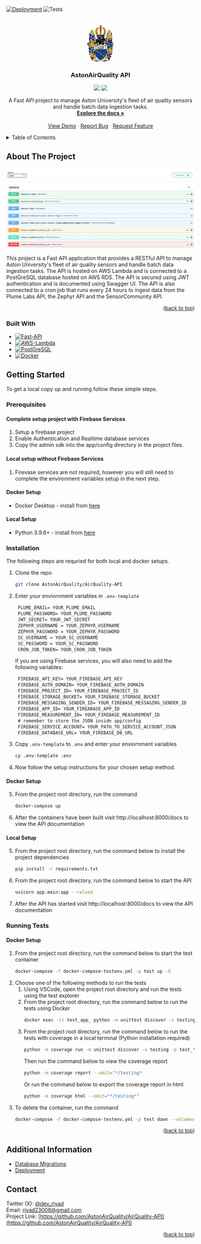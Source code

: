 <a name="readme-top"></a>

<!-- PROJECT SHIELDS -->
[![Deployment][passing-deployment-badge]][api-url]
![Tests][passing-tests-badge]
<!-- ![GitHub last commit](https://img.shields.io/github/last-commit/AstonAirQuality/AirQuality-API)
![GitHub repo size](https://img.shields.io/github/repo-size/AstonAirQuality/AirQuality-API)
![GitHub issues](https://img.shields.io/github/issues/AstonAirQuality/AirQuality-API)
![GitHub pull requests](https://img.shields.io/github/issues-pr/AstonAirQuality/AirQuality-API)
![GitHub](https://img.shields.io/github/license/AstonAirQuality/AirQuality-API) -->

<!-- ![GitHub tag (latest by date)](https://img.shields.io/github/v/tag/AstonAirQuality/AirQuality-API) -->

<!-- PROJECT LOGO -->
<br />
<div align="center">
  <a href="https://github.com/AstonAirQuality/AirQuality-API">
    <img src=".github/resources/crest.png" alt="Logo" width="70" height="100">
  </a>

<h3 align="center">AstonAirQuality API</h3>

  <img src="https://img.shields.io/badge/python-3.9.6+-green">
  <img src="https://img.shields.io/badge/Made%20With-VSCode-1f425f.svg">

  <p align="center">
    A Fast API project to manage Aston University's fleet of air quality sensors and handle batch data ingestion tasks.
    <br />
    <a href="https://github.com/AstonAirQuality/AirQuality-API"><strong>Explore the docs »</strong></a>
    <br />
    <br />
    <a href="https://github.com/AstonAirQuality/AirQuality-API">View Demo</a>
    ·
    <a href="https://github.com/AstonAirQuality/AirQuality-API/issues">Report Bug</a>
    ·
    <a href="https://github.com/AstonAirQuality/AirQuality-API/issues">Request Feature</a>
  </p>
</div>

<!-- TABLE OF CONTENTS -->
<details>
  <summary>Table of Contents</summary>
  <ol>
    <li>
      <a href="#about-the-project">About The Project</a>
      <ul>
        <li><a href="#built-with">Built With</a></li>
      </ul>
    </li>
    <li>
      <a href="#getting-started">Getting Started</a>
      <ul>
        <li><a href="#prerequisites">Prerequisites</a></li>
        <li><a href="#installation">Installation</a></li>
            <ul>
                <li><a href="#docker-setup">Docker Setup</a></li>
                <li><a href="#local-setup">Local Setup</a></li>
            </ul>
        <li><a href="#running-tests">Running Tests</a></li>
            <ul>
                <li><a href="#docker-setup-1">Docker Setup</a></li>
                <li><a href="#local-setup-1">Local Setup</a></li>
            </ul>
      </ul>
    </li>
    <li><a href="#additionalInformation">Addtional Information</a></li>
    <li><a href="#contact">Contact</a></li>
  </ol>
</details>

<!-- ABOUT THE PROJECT -->
## About The Project

<a href="https://github.com/AstonAirQuality/AirQuality-API">
    <img src=".github/resources/AAQAPI.webp" alt="Project Screenshot">
</a>

<p>
This project is a Fast API application that provides a RESTful API to manage Aston University's fleet of air quality sensors and handle batch data ingestion tasks. The API is hosted on AWS Lambda and is connected to a PostGreSQL database hosted on AWS RDS. The API is secured using JWT authentication and is documented using Swagger UI. The API is also connected to a cron job that runs every 24 hours to ingest data from the Plume Labs API, the Zephyr API and the SensorCommunity API. 
</p>

<p align="right">(<a href="#readme-top">back to top</a>)</p>

### Built With
* [![Fast-API][fast-api-badge]][fast-api-url]
* [![AWS-Lambda][aws-lambda-badge]][aws-lambda-url]
* [![PostGreSQL][postgresql-badge]][postgres-url]
* [![Docker][docker-badge]][docker-url]

<!-- GETTING STARTED -->
## Getting Started

To get a local copy up and running follow these simple steps.

### Prerequisites

#### Complete setup project with Firebase Services
1) Setup a firebase project 
2) Enable Authentication and Realtime database services 
3) Copy the admin sdk into the app/config directory in the project files.

#### Local setup without Firebase Services
1) Firevase services are not required, however you will still need to complete the environment variables setup in the next step.


#### Docker Setup
* Docker Desktop - install from [here](https://www.docker.com/products/docker-desktop)

#### Local Setup
* Python 3.9.6+ - install from [here](https://www.python.org/downloads/)


### Installation

The following steps are requried for both local and docker setups.

1. Clone the repo
   ```sh
   git clone AstonAirQuality/AirQuality-API
    ```
2. Enter your enviornment variables in `.env-template`
   ```env
    PLUME_EMAIL= YOUR_PLUME_EMAIL
    PLUME_PASSWORD= YOUR_PLUME_PASSWORD
    JWT_SECRET= YOUR_JWT_SECRET
    ZEPHYR_USERNAME = YOUR_ZEPHYR_USERNAME
    ZEPHYR_PASSWORD = YOUR_ZEPHYR_PASSWORD
    SC_USERNAME = YOUR_SC_USERNAME
    SC_PASSWORD = YOUR_SC_PASSWORD
    CRON_JOB_TOKEN= YOUR_CRON_JOB_TOKEN
   ```
   If you are using Firebase services, you will also need to add the following variables:
   ```env
    FIREBASE_API_KEY= YOUR_FIREBASE_API_KEY
    FIREBASE_AUTH_DOMAIN= YOUR_FIREBASE_AUTH_DOMAIN
    FIREBASE_PROJECT_ID= YOUR_FIREBASE_PROJECT_ID
    FIREBASE_STORAGE_BUCKET= YOUR_FIREBASE_STORAGE_BUCKET
    FIREBASE_MESSAGING_SENDER_ID= YOUR_FIREBASE_MESSAGING_SENDER_ID
    FIREBASE_APP_ID= YOUR_FIREABASE_APP_ID
    FIREBASE_MEASUREMENT_ID= YOUR_FIREBASE_MEASUREMENT_ID
    # remember to store the JSON inside app/config
    FIREBASE_SERVICE_ACCOUNT= YOUR_PATH_TO_SERVICE_ACCOUNT_JSON 
    FIREBASE_DATABASE_URL= YOUR_FIREBASE_DB_URL
   ```

3. Copy `.env-template` to `.env` and enter your enviornment variables
   ```sh
   cp .env-template .env
   ```

4. Now follow the setup instructions for your chosen setup method.

#### Docker Setup
5. From the project root directory, run the command 
    ```sh
    docker-compose up
    ```
6.  After the containers have been built visit http://localhost:8000/docs to view the API documentation


#### Local Setup
5. From the project root directory, run the command below to install the project dependencies
   ```sh
   pip install -r requirements.txt
    ```
6. From the project root directory, run the command below to start the API
    ```sh
    uvicorn app.main:app --reload
    ```
7. After the API has started visit http://localhost:8000/docs to view the API documentation


### Running Tests

#### Docker Setup
1. From the project root directory, run the command below to start the test container
    ```sh
    docker-compose -f docker-compose-testenv.yml -p test up -d
    ```
2. Choose one of the following methods to run the tests
    1. Using VSCode, open the project root directory and run the tests using the test explorer
    2. From the project root directory, run the command below to run the tests using Docker
        ```sh
        docker exec -it test_app_ python -m unittest discover -s testing -p test_*.py
        ```
    3. From the project root directory, run the command below to run the tests with coverage in a local terminal (Python installation required)
        ```sh
        python -m coverage run -m unittest discover -s testing -p test_*.py
        ```
        Then run the command below to view the coverage report
        ```sh
        python -m coverage report --omit="*/testing*
        ```
        Or run the command below to export the coverage report in html
        ```sh
        python -m coverage html --omit="*/testing*"
        ```
3. To delete the container, run the command 
    ```sh
    docker-compose -f docker-compose-testenv.yml -p test down --volumes
    ```
    
<p align="right">(<a href="#readme-top">back to top</a>)</p>

<!-- Additional Info -->
## Additional Information
- [Database Migrations](.github/resources/further-instructions/DatabaseMigrations.md)
- [Deployment](.github/resources/further-instructions/Deployment.md)

<!-- CONTACT -->
## Contact

Twitter (X): [@dev_riyad](https://twitter.com/dev_riyad) 
<br/>
Email: riyad23008@gmail.com
<br/>
Project Link: [https://github.com/AstonAirQuality/AirQuality-API](https://github.com/AstonAirQuality/AirQuality-API)

<p align="right">(<a href="#readme-top">back to top</a>)</p>


<!-- MARKDOWN LINKS & IMAGES -->
[api-url]: https://rn3rb93aq5.execute-api.eu-west-2.amazonaws.com/prod/docs
[passing-deployment-badge]: https://img.shields.io/badge/deployment-success-green
[passing-tests-badge]: https://img.shields.io/badge/tests-success-green
[fast-api-badge]: https://img.shields.io/badge/FastAPI-grey?logo=fastapi
[fast-api-url]: https://fastapi.tiangolo.com/
[aws-lambda-badge]: https://img.shields.io/badge/Lambda-b45309?logo=awslambda
[aws-lambda-url]: https://aws.amazon.com/lambda/
[postgresql-badge]: https://img.shields.io/badge/PostGreSQL-93c5fd?logo=postgresql
[postgres-url]: https://www.postgresql.org/
[docker-badge]: https://img.shields.io/badge/Docker-7dd3fc?logo=docker
[docker-url]: https://www.docker.com/
